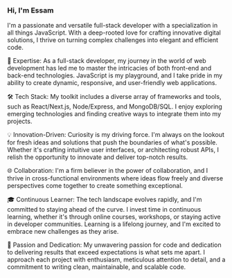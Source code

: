 ### Hi, I'm Essam
I'm a passionate and versatile full-stack developer with a specialization in all things JavaScript. With a deep-rooted love for crafting innovative digital solutions, I thrive on turning complex challenges into elegant and efficient code.

🚀 Expertise: As a full-stack developer, my journey in the world of web development has led me to master the intricacies of both front-end and back-end technologies. JavaScript is my playground, and I take pride in my ability to create dynamic, responsive, and user-friendly web applications.

🛠️ Tech Stack: My toolkit includes a diverse array of frameworks and tools, such as React/Next.js, Node/Express, and MongoDB/SQL. I enjoy exploring emerging technologies and finding creative ways to integrate them into my projects.

💡 Innovation-Driven: Curiosity is my driving force. I'm always on the lookout for fresh ideas and solutions that push the boundaries of what's possible. Whether it's crafting intuitive user interfaces, or architecting robust APIs, I relish the opportunity to innovate and deliver top-notch results.

🌐 Collaboration: I'm a firm believer in the power of collaboration, and I thrive in cross-functional environments where ideas flow freely and diverse perspectives come together to create something exceptional.

🎓 Continuous Learner: The tech landscape evolves rapidly, and I'm committed to staying ahead of the curve. I invest time in continuous learning, whether it's through online courses, workshops, or staying active in developer communities. Learning is a lifelong journey, and I'm excited to embrace new challenges as they arise.

🌟 Passion and Dedication: My unwavering passion for code and dedication to delivering results that exceed expectations is what sets me apart. I approach each project with enthusiasm, meticulous attention to detail, and a commitment to writing clean, maintainable, and scalable code.

<!--
**e-afzal/e-afzal** is a ✨ _special_ ✨ repository because its `README.md` (this file) appears on your GitHub profile.

Here are some ideas to get you started:

- 🔭 I’m currently working on ...
- 🌱 I’m currently learning ...
- 👯 I’m looking to collaborate on ...
- 🤔 I’m looking for help with ...
- 💬 Ask me about ...
- 📫 How to reach me: ...
- 😄 Pronouns: ...
- ⚡ Fun fact: ...
-->
